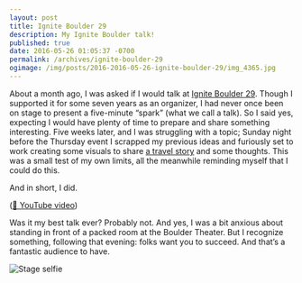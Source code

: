 ```yaml
---
layout: post
title: Ignite Boulder 29
description: My Ignite Boulder talk!
published: true
date: 2016-05-26 01:05:37 -0700
permalink: /archives/ignite-boulder-29
ogimage: /img/posts/2016-2016-05-26-ignite-boulder-29/img_4365.jpg
---
```

About a month ago, I was asked if I would talk at [Ignite Boulder 29][1]. Though I supported it for some seven years as an organizer, I had never once been on stage to present a five-minute “spark” (what we call a talk). So I said yes, expecting I would have plenty of time to prepare and share something interesting. Five weeks later, and I was struggling with a topic; Sunday night before the Thursday event I scrapped my previous ideas and furiously set to work creating some visuals to share [a travel story][2] and some thoughts. This was a small test of my own limits, all the meanwhile reminding myself that I could do this.

And in short, I did.

([🎥 YouTube video][3])

Was it my best talk ever? Probably not. And yes, I was a bit anxious about standing in front of a packed room at the Boulder Theater. But I recognize something, following that evening: folks want you to succeed. And that’s a fantastic audience to have.

![Stage selfie][4]

[1]: http://igniteboulder.com/ignite-boulder-29
[2]: /archives/china-unexpected
[3]: https://www.youtube.com/embed/AvVo5bFIQ3U
[4]: /img/posts/2016-2016-05-26-ignite-boulder-29/IMG_4365.jpg